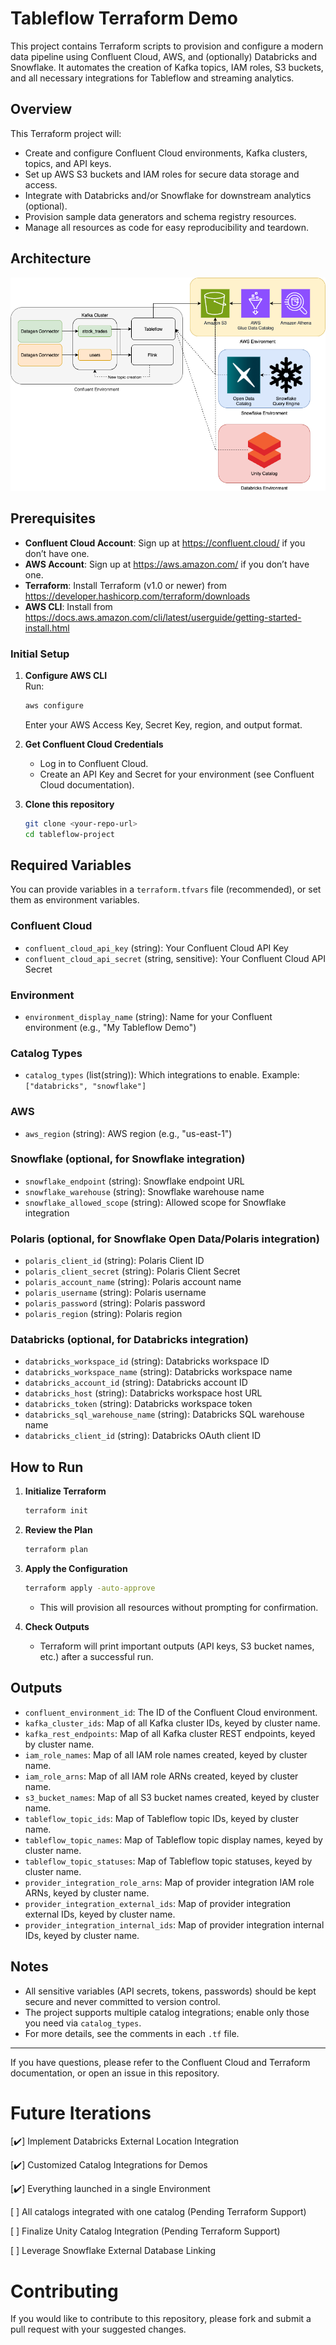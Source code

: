 # Tableflow Terraform Demo

This project contains Terraform scripts to provision and configure a modern data pipeline using Confluent Cloud, AWS, and (optionally) Databricks and Snowflake. It automates the creation of Kafka topics, IAM roles, S3 buckets, and all necessary integrations for Tableflow and streaming analytics.

## Overview

This Terraform project will:
- Create and configure Confluent Cloud environments, Kafka clusters, topics, and API keys.
- Set up AWS S3 buckets and IAM roles for secure data storage and access.
- Integrate with Databricks and/or Snowflake for downstream analytics (optional).
- Provision sample data generators and schema registry resources.
- Manage all resources as code for easy reproducibility and teardown.

## Architecture

![Architecture Diagram](tableflow-demo.drawio.png)

## Prerequisites

- **Confluent Cloud Account**: Sign up at https://confluent.cloud/ if you don’t have one.
- **AWS Account**: Sign up at https://aws.amazon.com/ if you don’t have one.
- **Terraform**: Install Terraform (v1.0 or newer) from https://developer.hashicorp.com/terraform/downloads
- **AWS CLI**: Install from https://docs.aws.amazon.com/cli/latest/userguide/getting-started-install.html

### Initial Setup

1. **Configure AWS CLI**  
   Run:  
   ```sh
   aws configure
   ```
   Enter your AWS Access Key, Secret Key, region, and output format.

2. **Get Confluent Cloud Credentials**  
   - Log in to Confluent Cloud.
   - Create an API Key and Secret for your environment (see Confluent Cloud documentation).

3. **Clone this repository**  
   ```sh
   git clone <your-repo-url>
   cd tableflow-project
   ```

## Required Variables

You can provide variables in a `terraform.tfvars` file (recommended), or set them as environment variables.

### Confluent Cloud
- `confluent_cloud_api_key` (string): Your Confluent Cloud API Key
- `confluent_cloud_api_secret` (string, sensitive): Your Confluent Cloud API Secret

### Environment
- `environment_display_name` (string): Name for your Confluent environment (e.g., "My Tableflow Demo")

### Catalog Types
- `catalog_types` (list(string)): Which integrations to enable. Example: `["databricks", "snowflake"]`

### AWS
- `aws_region` (string): AWS region (e.g., "us-east-1")

### Snowflake (optional, for Snowflake integration)
- `snowflake_endpoint` (string): Snowflake endpoint URL
- `snowflake_warehouse` (string): Snowflake warehouse name
- `snowflake_allowed_scope` (string): Allowed scope for Snowflake integration

### Polaris (optional, for Snowflake Open Data/Polaris integration)
- `polaris_client_id` (string): Polaris Client ID
- `polaris_client_secret` (string): Polaris Client Secret
- `polaris_account_name` (string): Polaris account name
- `polaris_username` (string): Polaris username
- `polaris_password` (string): Polaris password
- `polaris_region` (string): Polaris region

### Databricks (optional, for Databricks integration)
- `databricks_workspace_id` (string): Databricks workspace ID
- `databricks_workspace_name` (string): Databricks workspace name
- `databricks_account_id` (string): Databricks account ID
- `databricks_host` (string): Databricks workspace host URL
- `databricks_token` (string): Databricks workspace token
- `databricks_sql_warehouse_name` (string): Databricks SQL warehouse name
- `databricks_client_id` (string): Databricks OAuth client ID

## How to Run

1. **Initialize Terraform**
   ```sh
   terraform init
   ```

2. **Review the Plan**
   ```sh
   terraform plan
   ```

3. **Apply the Configuration**
   ```sh
   terraform apply -auto-approve
   ```
   - This will provision all resources without prompting for confirmation.

4. **Check Outputs**
   - Terraform will print important outputs (API keys, S3 bucket names, etc.) after a successful run.

## Outputs

- `confluent_environment_id`: The ID of the Confluent Cloud environment.
- `kafka_cluster_ids`: Map of all Kafka cluster IDs, keyed by cluster name.
- `kafka_rest_endpoints`: Map of all Kafka cluster REST endpoints, keyed by cluster name.
- `iam_role_names`: Map of all IAM role names created, keyed by cluster name.
- `iam_role_arns`: Map of all IAM role ARNs created, keyed by cluster name.
- `s3_bucket_names`: Map of all S3 bucket names created, keyed by cluster name.
- `tableflow_topic_ids`: Map of Tableflow topic IDs, keyed by cluster name.
- `tableflow_topic_names`: Map of Tableflow topic display names, keyed by cluster name.
- `tableflow_topic_statuses`: Map of Tableflow topic statuses, keyed by cluster name.
- `provider_integration_role_arns`: Map of provider integration IAM role ARNs, keyed by cluster name.
- `provider_integration_external_ids`: Map of provider integration external IDs, keyed by cluster name.
- `provider_integration_internal_ids`: Map of provider integration internal IDs, keyed by cluster name.

## Notes

- All sensitive variables (API secrets, tokens, passwords) should be kept secure and never committed to version control.
- The project supports multiple catalog integrations; enable only those you need via `catalog_types`.
- For more details, see the comments in each `.tf` file.

---

If you have questions, please refer to the Confluent Cloud and Terraform documentation, or open an issue in this repository.


# Future Iterations
[✔️] Implement Databricks External Location Integration

[✔️] Customized Catalog Integrations for Demos

[✔️] Everything launched in a single Environment

[  ] All catalogs integrated with one catalog (Pending Terraform Support)

[  ] Finalize Unity Catalog Integration (Pending Terraform Support)

[  ] Leverage Snowflake External Database Linking


# Contributing
If you would like to contribute to this repository, please fork and submit a pull request with your suggested changes.



